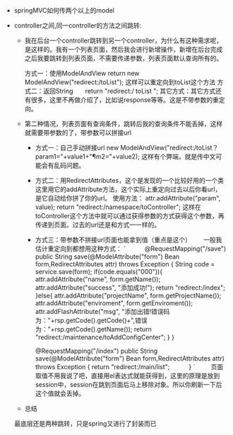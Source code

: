 - springMVC如何传两个以上的model
- controller之间,同一controller的方法之间跳转:

    * 我在后台一个controller跳转到另一个controller，为什么有这种需求呢，是这样的。我有一个列表页面，然后我会进行新增操作，新增在后台完成之后我要跳转到列表页面，不需要传递参数，列表页面默认查询所有的。

        方式一：使用ModelAndView
        return new ModelAndView("redirect:/toList");
        这样可以重定向到toList这个方法
        方式二：返回String
       return "redirect:/ toList ";
        其它方式：其它方式还有很多，这里不再做介绍了，比如说response等等。这是不带参数的重定向。

    * 第二种情况，列表页面有查询条件，跳转后我的查询条件不能丢掉，这样就需要带参数的了，带参数可以拼接url

       * 方式一：自己手动拼接url
       new ModelAndView("redirect:/toList？param1="+value1+"¶m2="+value2);
       这样有个弊端，就是传中文可能会有乱码问题。

       * 方式二：用RedirectAttributes，这个是发现的一个比较好用的一个类
       这里用它的addAttribute方法，这个实际上重定向过去以后你看url，是它自动给你拼了你的url。
       使用方法：
       attr.addAttribute("param", value);
       return "redirect:/namespace/toController";
       这样在toController这个方法中就可以通过获得参数的方式获得这个参数，再传递到页面。过去的url还是和方式一一样的。

       * 方式三：带参数不拼接url页面也能拿到值（重点是这个）
       一般我估计重定向到都想用这种方式：
`
           @RequestMapping("/save")
           public String save(@ModelAttribute("form") Bean form,RedirectAttributes attr) throws Exception {
               String code =  service.save(form);
               if(code.equals("000")){
                   attr.addAttribute("name", form.getName()); 
                   attr.addAttribute("success", "添加成功!");
                   return "redirect:/index";
               }else{
                   attr.addAttribute("projectName", form.getProjectName()); 
                   attr.addAttribute("enviroment", form.getEnviroment()); 
                   attr.addFlashAttribute("msg", "添加出错!错误码为："+rsp.getCode().getCode()+",错误为："+rsp.getCode().getName());
                   return "redirect:/maintenance/toAddConfigCenter";
               }
           }

           @RequestMapping("/index")
           public String save(@ModelAttribute("form") Bean form,RedirectAttributes attr) throws Exception {
               return "redirect:/main/list";
           }
`
         页面取值不用我说了吧，直接用el表达式就能获得到，这里的原理是放到session中，session在跳到页面后马上移除对象。所以你刷新一下后这个值就会丢掉。

    * 总结

    最底层还是两种跳转，只是spring又进行了封装而已
